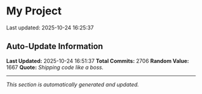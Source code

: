 # My Project


Last updated: 2025-10-24 16:25:37

























































































































































































































































































































































































































































































































































































































































































































































































































































































































































































































































































































































































































































































































































































































































































































































































































































































































































































































































































































































































































































































































































































































































































































































































































































































































































































































































































































































































































































































































































































































































































































































































































## Auto-Update Information

**Last Updated:** 2025-10-24 16:51:37
**Total Commits:** 2706
**Random Value:** 1667
**Quote:** _Shipping code like a boss._

---
_This section is automatically generated and updated._